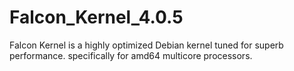 # Falcon_Kernel_4.0.5
Falcon Kernel is a highly optimized Debian kernel tuned for superb performance. specifically for amd64 multicore processors. 
